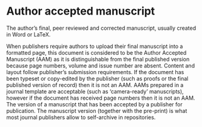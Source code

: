 # Author accepted manuscript
 
The author’s final, peer reviewed and corrected manuscript, usually created in Word or LaTeX.
 
When publishers require authors to upload their final manuscript into a formatted page, this document is considered to be the Author Accepted Manuscript (AAM) as it is distinguishable from the final published version because page numbers, volume and issue number are absent. Content and layout follow publisher’s submission requirements. If the document has been typeset or copy-edited by the publisher (such as proofs or the final published version of record) then it is not an AAM. AAMs prepared in a journal template are acceptable (such as ‘camera-ready’ manuscripts), however if the document has received page numbers then it is not an AAM. The version of a manuscript that has been accepted by a publisher for publication. The manuscript version (together with the pre-print) is what most journal publishers allow to self-archive in repositories.